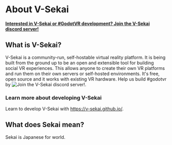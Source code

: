 # About V-Sekai

**[Interested in V-Sekai or #GodotVR development? Join the V-Sekai discord server!](https://discord.gg/7BQDHesck8)**

## What is V-Sekai?

V-Sekai is a community-run, self-hostable virtual reality platform. It is being built from the ground up to be an open and extensible tool for building social VR experiences. This allows anyone to create their own VR platforms and run them on their own servers or self-hosted environments. It's free, open source and it works with existing VR hardware. Help us build #godotvr by 
![Join the V-Sekai discord server!](https://discord.gg/7BQDHesck8).

### Learn more about developing V-Sekai

Learn to develop V-Sekai with https://v-sekai.github.io/.

## What does Sekai mean?

Sekai is Japanese for world.
